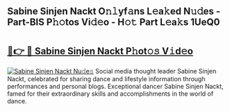 ## Sabine Sinjen Nackt O𝚗𝚕yf𝚊ns L𝚎a𝚔ed N𝚞𝚍es - Part-BIS P𝚑𝚘tos Vi𝚍𝚎o - H𝚘𝚝 Part L𝚎a𝚔s 1UeQ0

# <h2><a href="http://kf74z1j.oniu.top/?m=Sabine+Sinjen+Nackt">🔗👉 🔴 Sabine Sinjen Nackt P𝚑ot𝚘𝚜 V𝚒d𝚎o</a></h2>

[![Sabine Sinjen Nackt Nu𝚍e𝚜](https://i.imgur.com/0qMVB7G.gif)](http://kf74z1j.oniu.top/?m=Sabine+Sinjen+Nackt)
Social media thought leader Sabine Sinjen Nackt, celebrated for sharing dance and lifestyle information through performances and personal blogs. Exceptional dancer Sabine Sinjen Nackt, famed for their extraordinary skills and accomplishments in the world of dance.  
